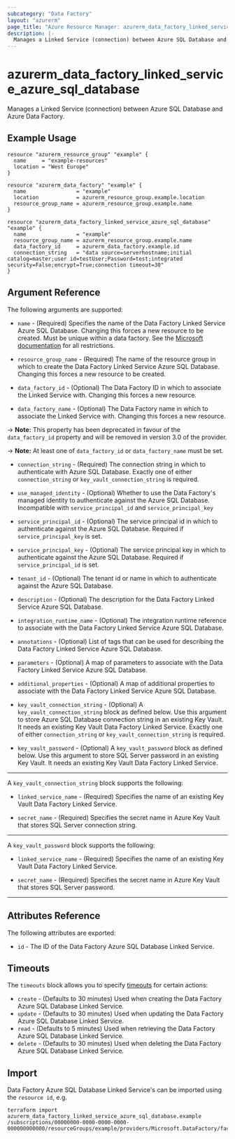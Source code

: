 ```yaml
---
subcategory: "Data Factory"
layout: "azurerm"
page_title: "Azure Resource Manager: azurerm_data_factory_linked_service_azure_sql_database"
description: |-
  Manages a Linked Service (connection) between Azure SQL Database and Azure Data Factory.
---
```


# azurerm_data_factory_linked_service_azure_sql_database

Manages a Linked Service (connection) between Azure SQL Database and Azure Data Factory.


## Example Usage

```hcl
resource "azurerm_resource_group" "example" {
  name     = "example-resources"
  location = "West Europe"
}

resource "azurerm_data_factory" "example" {
  name                = "example"
  location            = azurerm_resource_group.example.location
  resource_group_name = azurerm_resource_group.example.name
}

resource "azurerm_data_factory_linked_service_azure_sql_database" "example" {
  name                = "example"
  resource_group_name = azurerm_resource_group.example.name
  data_factory_id     = azurerm_data_factory.example.id
  connection_string   = "data source=serverhostname;initial catalog=master;user id=testUser;Password=test;integrated security=False;encrypt=True;connection timeout=30"
}
```

## Argument Reference

The following arguments are supported:

* `name` - (Required) Specifies the name of the Data Factory Linked Service Azure SQL Database. Changing this forces a new resource to be created. Must be unique within a data
  factory. See the [Microsoft documentation](https://docs.microsoft.com/en-us/azure/data-factory/naming-rules) for all restrictions.

* `resource_group_name` - (Required) The name of the resource group in which to create the Data Factory Linked Service Azure SQL Database. Changing this forces a new resource to be created.

* `data_factory_id` - (Optional) The Data Factory ID in which to associate the Linked Service with. Changing this forces a new resource.

* `data_factory_name` - (Optional) The Data Factory name in which to associate the Linked Service with. Changing this forces a new resource.

-> **Note:** This property has been deprecated in favour of the `data_factory_id` property and will be removed in version 3.0 of the provider.

-> **Note:** At least one of `data_factory_id` or `data_factory_name` must be set.

* `connection_string` - (Required) The connection string in which to authenticate with Azure SQL Database. Exactly one of either `connection_string` or `key_vault_connection_string` is required.

* `use_managed_identity` - (Optional) Whether to use the Data Factory's managed identity to authenticate against the Azure SQL Database. Incompatible with `service_principal_id` and `service_principal_key`

* `service_principal_id` - (Optional) The service principal id in which to authenticate against the Azure SQL Database. Required if `service_principal_key` is set.

* `service_principal_key` - (Optional) The service principal key in which to authenticate against the Azure SQL Database. Required if `service_principal_id` is set.

* `tenant_id` - (Optional) The tenant id or name in which to authenticate against the Azure SQL Database.

* `description` - (Optional) The description for the Data Factory Linked Service Azure SQL Database.

* `integration_runtime_name` - (Optional) The integration runtime reference to associate with the Data Factory Linked Service Azure SQL Database.

* `annotations` - (Optional) List of tags that can be used for describing the Data Factory Linked Service Azure SQL Database.

* `parameters` - (Optional) A map of parameters to associate with the Data Factory Linked Service Azure SQL Database.

* `additional_properties` - (Optional) A map of additional properties to associate with the Data Factory Linked Service Azure SQL Database.

* `key_vault_connection_string` - (Optional) A `key_vault_connection_string` block as defined below. Use this argument to store Azure SQL Database connection string in an existing Key Vault. It needs an existing Key Vault Data Factory Linked Service. Exactly one of either `connection_string` or `key_vault_connection_string` is required.

* `key_vault_password` - (Optional) A `key_vault_password` block as defined below. Use this argument to store SQL Server password in an existing Key Vault. It needs an existing Key Vault Data Factory Linked Service.

---

A `key_vault_connection_string` block supports the following:

* `linked_service_name` - (Required) Specifies the name of an existing Key Vault Data Factory Linked Service.

* `secret_name` - (Required) Specifies the secret name in Azure Key Vault that stores SQL Server connection string.

---

A `key_vault_password` block supports the following:

* `linked_service_name` - (Required) Specifies the name of an existing Key Vault Data Factory Linked Service.

* `secret_name` - (Required) Specifies the secret name in Azure Key Vault that stores SQL Server password.

---

## Attributes Reference

The following attributes are exported:

* `id` - The ID of the Data Factory Azure SQL Database Linked Service.

## Timeouts

The `timeouts` block allows you to specify [timeouts](https://www.terraform.io/docs/configuration/resources.html#timeouts) for certain actions:

* `create` - (Defaults to 30 minutes) Used when creating the Data Factory Azure SQL Database Linked Service.
* `update` - (Defaults to 30 minutes) Used when updating the Data Factory Azure SQL Database Linked Service.
* `read` - (Defaults to 5 minutes) Used when retrieving the Data Factory Azure SQL Database Linked Service.
* `delete` - (Defaults to 30 minutes) Used when deleting the Data Factory Azure SQL Database Linked Service.

## Import

Data Factory Azure SQL Database Linked Service's can be imported using the `resource id`, e.g.

```shell
terraform import azurerm_data_factory_linked_service_azure_sql_database.example /subscriptions/00000000-0000-0000-0000-000000000000/resourceGroups/example/providers/Microsoft.DataFactory/factories/example/linkedservices/example
```
